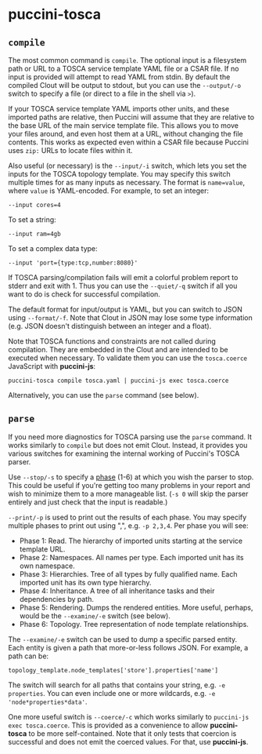 puccini-tosca
=============

`compile`
---------

The most common command is `compile`. The optional input is a filesystem path or URL to a TOSCA
service template YAML file or a CSAR file. If no input is provided will attempt to read YAML
from stdin. By default the compiled Clout will be output to stdout, but you can use the
`--output/-o` switch to specify a file (or direct to a file in the shell via `>`).

If your TOSCA service template YAML imports other units, and these imported paths are relative,
then Puccini will assume that they are relative to the base URL of the main service template file.
This allows you to move your files around, and even host them at a URL, without changing the file
contents. This works as expected even within a CSAR file because Puccini uses `zip:` URLs to locate
files within it.

Also useful (or necessary) is the `--input/-i` switch, which lets you set the inputs for the TOSCA
topology template. You may specify this switch multiple times for as many inputs as necessary.
The format is `name=value`, where `value` is YAML-encoded. For example, to set an integer:

    --input cores=4

To set a string:

    --input ram=4gb

To set a complex data type:

    --input 'port={type:tcp,number:8080}'

If TOSCA parsing/compilation fails will emit a colorful problem report to stderr and exit with 1.
Thus you can use the `--quiet/-q` switch if all you want to do is check for successful compilation.

The default format for input/output is YAML, but you can switch to JSON using `--format/-f`. Note
that Clout in JSON may lose some type information (e.g. JSON doesn't distinguish between an integer
and a float).

Note that TOSCA functions and constraints are not called during compilation. They are embedded in
the Clout and are intended to be executed when necessary. To validate them you can use the
`tosca.coerce` JavaScript with **puccini-js**:

    puccini-tosca compile tosca.yaml | puccini-js exec tosca.coerce

Alternatively, you can use the `parse` command (see below).

`parse`
-------

If you need more diagnostics for TOSCA parsing use the `parse` command. It works similarly to
`compile` but does not emit Clout. Instead, it provides you various switches for examining the
internal working of Puccini's TOSCA parser.

Use `--stop/-s` to specify a [phase](../tosca/parser/README.md) (1-6) at which you wish the parser
to stop. This could be useful if you're getting too many problems in your report and wish to
minimize them to a more manageable list. (`-s 0` will skip the parser entirely and just check that
the input is readable.)

`--print/-p` is used to print out the results of each phase. You may specify multiple phases to
print out using ",", e.g. `-p 2,3,4`. Per phase you will see:

* Phase 1: Read. The hierarchy of imported units starting at the service template URL.
* Phase 2: Namespaces. All names per type. Each imported unit has its own namespace.
* Phase 3: Hierarchies. Tree of all types by fully qualified name. Each imported unit has its own
  type hierarchy.
* Phase 4: Inheritance. A tree of all inheritance tasks and their dependencies by path.  
* Phase 5: Rendering. Dumps the rendered entities.
  More useful, perhaps, would be the `--examine/-e` switch (see below).
* Phase 6: Topology. Tree representation of node template relationships.

The `--examine/-e` switch can be used to dump a specific parsed entity. Each entity is given a
path that more-or-less follows JSON. For example, a path can be:

    topology_template.node_templates['store'].properties['name']

The switch will search for all paths that contains your string, e.g. `-e properties`. You can even
include one or more wildcards, e.g. `-e 'node*properties*data'`.

One more useful switch is `--coerce/-c` which works similarly to `puccini-js exec tosca.coerce`.
This is provided as a convenience to allow **puccini-tosca** to be more self-contained. Note that it
only tests that coercion is successful and does not emit the coerced values. For that, use
**puccini-js**.
